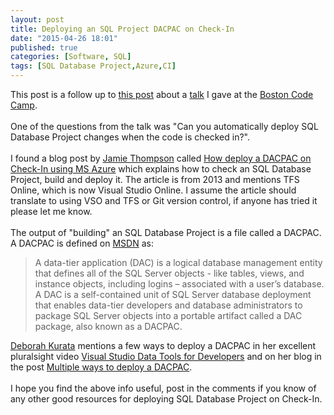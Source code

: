 ```yaml
---
layout: post
title: Deploying an SQL Project DACPAC on Check-In
date: "2015-04-26 18:01"
published: true
categories: [Software, SQL]
tags: [SQL Database Project,Azure,CI]
---
```

<!--more-->

This post is a follow up to [this post]({{site.baseurl}}/software/sql/2015/03/30/SQL%20into%20Version%20Control%20-%20Talk%20Questions.html) about a [talk][d8c0da08] I gave at the [Boston Code Camp][41767920].
<br>
<br>
One of the questions from the talk was "Can you automatically deploy SQL Database Project changes when the code is checked in?".<br>
<br>
I found a blog post by [Jamie Thompson][635cee10] called [How deploy a DACPAC on Check-In using MS Azure][a62b5a4b] which explains how to check an SQL Database Project, build and deploy it. The article is from 2013 and mentions TFS Online, which is now Visual Studio Online.  I assume the article should translate to using VSO and TFS or Git version control, if anyone has tried it please let me know.
<br>
<br>
The output of "building" an SQL Database Project is a file called a DACPAC. A DACPAC is defined on [MSDN][85428d92] as:<br>


> A data-tier application (DAC) is a logical database management entity that defines all of the SQL Server objects - like tables, views, and instance objects, including logins – associated with a user’s database. A DAC is a self-contained unit of SQL Server database deployment that enables data-tier developers and database administrators to package SQL Server objects into a portable artifact called a DAC package, also known as a DACPAC.

[Deborah Kurata][d29d8ef1] mentions a few ways to deploy a DACPAC in her excellent pluralsight video [Visual Studio Data Tools for Developers][d1d719ba] and on her blog in the post [Multiple ways to deploy a DACPAC][15fc8902].
<br>
<br>
I hope you find the above info useful, post in the comments if you know of any other good resources for deploying SQL Database Project on Check-In.

  [d1d719ba]: http://www.pluralsight.com/courses/visual-studio-data-tools-developers "Deborah Kurata Pluralsight Video"
  [d29d8ef1]: https://twitter.com/@DeborahKurata "Deborah Kurata Twitter"
  [15fc8902]: http://blogs.msmvps.com/deborahk/deploying-a-dacpac/ "Deborah's Blog"
  [a62b5a4b]: http://sqlblog.com/blogs/jamie_thomson/archive/2013/01/27/continuous-deployment-of-ssdt-database-projects-to-windows-azure-using-team-foundation-service.aspx "Jamie Thomson's Blog"
  [41767920]: http://www.bostoncodecamp.com/ "Boston Code Camp"
  [d8c0da08]: http://www.bostoncodecamp.com/CC23/Sessions/Details/14225 "Boston Code Camp Talk"
  [635cee10]: https://twitter.com/jamiet "Jamie Thompson's Twitter"
  [85428d92]: https://msdn.microsoft.com/en-us/library/ee210546.aspx "Data-tier Applications"
